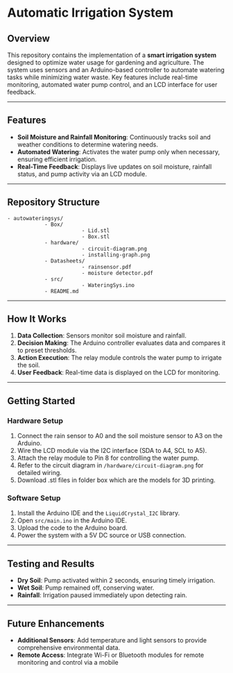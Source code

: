 # Automatic Irrigation System

## Overview
This repository contains the implementation of a **smart irrigation system** designed to optimize water usage for gardening and agriculture. The system uses sensors and an Arduino-based controller to automate watering tasks while minimizing water waste. Key features include real-time monitoring, automated water pump control, and an LCD interface for user feedback.

---

## Features
- **Soil Moisture and Rainfall Monitoring**: Continuously tracks soil and weather conditions to determine watering needs.
- **Automated Watering**: Activates the water pump only when necessary, ensuring efficient irrigation.
- **Real-Time Feedback**: Displays live updates on soil moisture, rainfall status, and pump activity via an LCD module.

---

## Repository Structure
```plaintext
- autowateringsys/
            - Box/
                        - Lid.stl
                        - Box.stl
            - hardware/
                        - circuit-diagram.png
                        - installing-graph.png
            - Datasheets/
                        - rainsensor.pdf
                        - moisture detector.pdf
            - src/
                        - WateringSys.ino
            - README.md
```

---

## How It Works
1. **Data Collection**: Sensors monitor soil moisture and rainfall.
2. **Decision Making**: The Arduino controller evaluates data and compares it to preset thresholds.
3. **Action Execution**: The relay module controls the water pump to irrigate the soil.
4. **User Feedback**: Real-time data is displayed on the LCD for monitoring.

---

## Getting Started

### Hardware Setup
1. Connect the rain sensor to A0 and the soil moisture sensor to A3 on the Arduino.
2. Wire the LCD module via the I2C interface (SDA to A4, SCL to A5).
3. Attach the relay module to Pin 8 for controlling the water pump.
4. Refer to the circuit diagram in `/hardware/circuit-diagram.png` for detailed wiring.
5. Download .stl files in folder box which are the models for 3D printing.

### Software Setup
1. Install the Arduino IDE and the `LiquidCrystal_I2C` library.
2. Open `src/main.ino` in the Arduino IDE.
3. Upload the code to the Arduino board.
4. Power the system with a 5V DC source or USB connection.

---

## Testing and Results
- **Dry Soil**: Pump activated within 2 seconds, ensuring timely irrigation.
- **Wet Soil**: Pump remained off, conserving water.
- **Rainfall**: Irrigation paused immediately upon detecting rain.

---

## Future Enhancements
- **Additional Sensors**: Add temperature and light sensors to provide comprehensive environmental data.
- **Remote Access**: Integrate Wi-Fi or Bluetooth modules for remote monitoring and control via a mobile 


